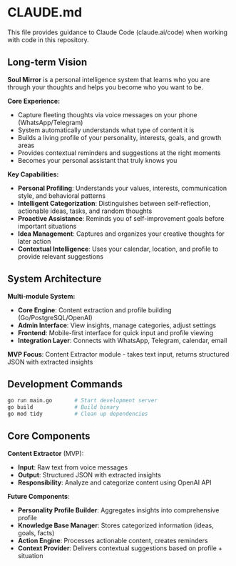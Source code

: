 # CLAUDE.md

This file provides guidance to Claude Code (claude.ai/code) when working with code in this repository.

## Long-term Vision

**Soul Mirror** is a personal intelligence system that learns who you are through your thoughts and helps you become who you want to be.

**Core Experience:**
- Capture fleeting thoughts via voice messages on your phone (WhatsApp/Telegram)
- System automatically understands what type of content it is
- Builds a living profile of your personality, interests, goals, and growth areas
- Provides contextual reminders and suggestions at the right moments
- Becomes your personal assistant that truly knows you

**Key Capabilities:**
- **Personal Profiling**: Understands your values, interests, communication style, and behavioral patterns
- **Intelligent Categorization**: Distinguishes between self-reflection, actionable ideas, tasks, and random thoughts  
- **Proactive Assistance**: Reminds you of self-improvement goals before important situations
- **Idea Management**: Captures and organizes your creative thoughts for later action
- **Contextual Intelligence**: Uses your calendar, location, and profile to provide relevant suggestions

## System Architecture

**Multi-module System:**
- **Core Engine**: Content extraction and profile building (Go/PostgreSQL/OpenAI)
- **Admin Interface**: View insights, manage categories, adjust settings
- **Frontend**: Mobile-first interface for quick input and profile viewing
- **Integration Layer**: Connects with WhatsApp, Telegram, calendar, email

**MVP Focus**: Content Extractor module - takes text input, returns structured JSON with extracted insights

## Development Commands

```bash
go run main.go       # Start development server
go build             # Build binary
go mod tidy          # Clean up dependencies
```

## Core Components

**Content Extractor** (MVP):
- **Input**: Raw text from voice messages
- **Output**: Structured JSON with extracted insights
- **Responsibility**: Analyze and categorize content using OpenAI API

**Future Components**:
- **Personality Profile Builder**: Aggregates insights into comprehensive profile
- **Knowledge Base Manager**: Stores categorized information (ideas, goals, facts)
- **Action Engine**: Processes actionable content, creates reminders
- **Context Provider**: Delivers contextual suggestions based on profile + situation